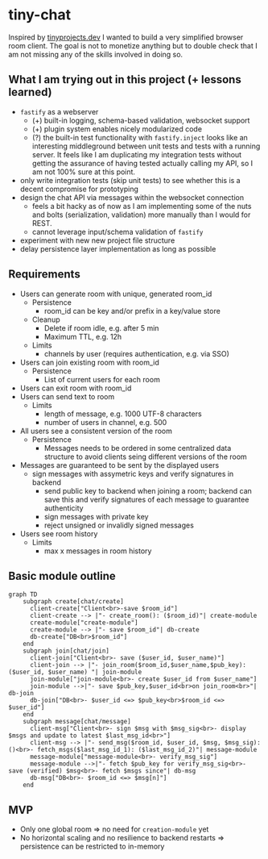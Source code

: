 # tiny-chat

Inspired by [tinyprojects.dev](https://tinyprojects.dev/) I wanted to build a very simplified browser room client. The goal is not to monetize anything but to double check that I am not missing any of the skills involved in doing so.

## What I am trying out in this project (+ lessons learned)

- `fastify` as a webserver
  - (+) built-in logging, schema-based validation, websocket support
  - (+) plugin system enables nicely modularized code
  - (?) the built-in test functionality with `fastify.inject` looks like an interesting middleground between unit tests and tests with a running server. It feels like I am duplicating my integration tests without getting the assurance of having tested actually calling my API, so I am not 100% sure at this point.
- only write integration tests (skip unit tests) to see whether this is a decent compromise for prototyping
- design the chat API via messages within the websocket connection
  - feels a bit hacky as of now as I am implementing some of the nuts and bolts (serialization, validation) more manually than I would for REST.
  - cannot leverage input/schema validation of `fastify`
- experiment with new new project file structure
- delay persistence layer implementation as long as possible

## Requirements

- Users can generate room with unique, generated room_id
  - Persistence
    - room_id can be key and/or prefix in a key/value store
  - Cleanup
    - Delete if room idle, e.g. after 5 min
    - Maximum TTL, e.g. 12h
  - Limits
    - channels by user (requires authentication, e.g. via SSO)
- Users can join existing room with room_id
  - Persistence
    - List of current users for each room
- Users can exit room with room_id
- Users can send text to room
  - Limits
    - length of message, e.g. 1000 UTF-8 characters
    - number of users in channel, e.g. 500
- All users see a consistent version of the room
  - Persistence
    - Messages needs to be ordered in some centralized data structure to avoid clients seing different versions of the room
- Messages are guaranteed to be sent by the displayed users
  - sign messages with assymetric keys and verify signatures in backend
    - send public key to backend when joining a room; backend can save this and verify signatures of each message to guarantee authenticity
    - sign messages with private key
    - reject unsigned or invalidly signed messages
- Users see room history
  - Limits
    - max x messages in room history

## Basic module outline

```mermaid
graph TD
    subgraph create[chat/create]
      client-create["Client<br>-save $room_id"]
      client-create --> |"- create_room(): ($room_id)"| create-module
      create-module["create-module"]
      create-module --> |"- save $room_id"| db-create
      db-create["DB<br>$room_id"]
    end
    subgraph join[chat/join]
      client-join["Client<br>- save ($user_id, $user_name)"]
      client-join --> |"- join_room($room_id,$user_name,$pub_key): ($user_id, $user_name) "| join-module
      join-module["join-module<br>- create $user_id from $user_name"]
      join-module -->|"- save $pub_key,$user_id<br>on join_room<br>"| db-join
      db-join["DB<br>- $user_id <=> $pub_key<br>$room_id <=> $user_id"]
    end
    subgraph message[chat/message]
      client-msg["Client<br>- sign $msg with $msg_sig<br>- display $msgs and update to latest $last_msg_id<br>"]
      client-msg --> |"- send_msg($room_id, $user_id, $msg, $msg_sig): ()<br>- fetch_msgs($last_msg_id_1): ($last_msg_id_2)"| message-module
      message-module["message-module<br>- verify_msg_sig"]
      message-module -->|"- fetch $pub_key for verify_msg_sig<br>- save (verified) $msg<br>- fetch $msgs since"| db-msg
      db-msg["DB<br>- $room_id <=> $msg[n]"]
    end
```

## MVP

- Only one global room => no need for `creation-module` yet
- No horizontal scaling and no resilience to backend restarts => persistence can be restricted to in-memory
